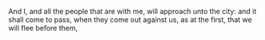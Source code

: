 And I, and all the people that are with me, will approach unto the city: and it shall come to pass, when they come out against us, as at the first, that we will flee before them,
